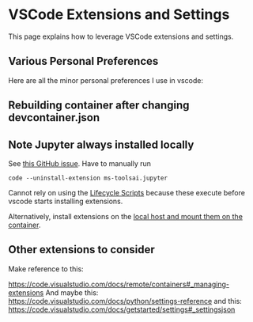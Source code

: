 # VSCode Extensions and Settings

This page explains how to leverage VSCode extensions and settings.

## Various Personal Preferences

Here are all the minor personal preferences I use in vscode:

## Rebuilding container after changing devcontainer.json

## Note Jupyter always installed locally

See [this GitHub issue](https://github.com/microsoft/vscode-jupyter/issues/5520). Have to manually run

`code --uninstall-extension ms-toolsai.jupyter`

Cannot rely on using the [Lifecycle Scripts](https://containers.dev/implementors/json_reference/#lifecycle-scripts) because these execute before vscode starts installing extensions.

Alternatively, install extensions on the [local host and mount them on the container](https://code.visualstudio.com/remote/advancedcontainers/avoid-extension-reinstalls).

## Other extensions to consider

Make reference to this:

<https://code.visualstudio.com/docs/remote/containers#_managing-extensions>
And maybe this: <https://code.visualstudio.com/docs/python/settings-reference>
and this: <https://code.visualstudio.com/docs/getstarted/settings#_settingsjson>
